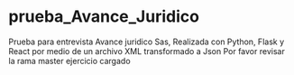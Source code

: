 # prueba_Avance_Juridico
Prueba para entrevista Avance juridico Sas, Realizada con Python, Flask y React por medio de un archivo XML transformado a Json
Por favor revisar la rama master ejercicio cargado 
